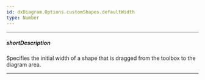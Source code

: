 ```yaml
---
id: dxDiagram.Options.customShapes.defaultWidth
type: Number
---
```

---
##### shortDescription
Specifies the initial width of a shape that is dragged from the toolbox to the diagram area.

---
